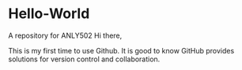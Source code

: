 # Hello-World
A repository for ANLY502
Hi there,

This is my first time to use Github. It is good to know GitHub provides solutions for version control and collaboration.
